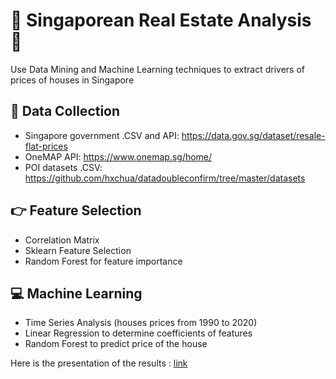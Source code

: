 # :hotel: Singaporean Real Estate Analysis :hotel:
Use Data Mining and Machine Learning techniques to extract drivers of prices of houses in Singapore

## :mag_right: Data Collection
- Singapore government .CSV and API: https://data.gov.sg/dataset/resale-flat-prices
- OneMAP API: https://www.onemap.sg/home/
- POI datasets .CSV: https://github.com/hxchua/datadoubleconfirm/tree/master/datasets 

## :point_right: Feature Selection
- Correlation Matrix
- Sklearn Feature Selection
- Random Forest for feature importance

## :computer: Machine Learning
- Time Series Analysis (houses prices from 1990 to 2020)
- Linear Regression to determine coefficients of features
- Random Forest to predict price of the house

Here is the presentation of the results : [link](https://github.com/Theob0t/Real-Estate-Analysis-Singapore/blob/master/REAL%20ESTATE%20ANALYSIS.pdf)
